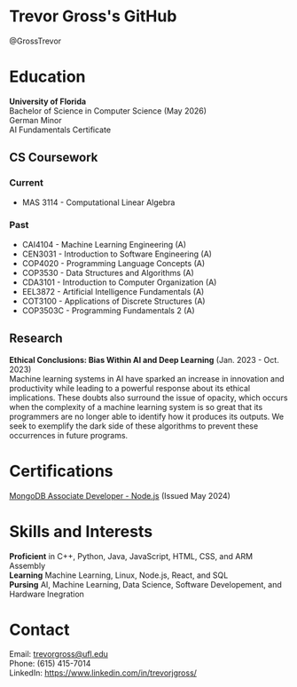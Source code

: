 # Trevor Gross's GitHub
@GrossTrevor  

# Education
<b>University of Florida</b>  
Bachelor of Science in Computer Science (May 2026)  
German Minor  
AI Fundamentals Certificate  

## CS Coursework
### Current
<ul>
  <li>MAS 3114 - Computational Linear Algebra</li>
</ul>

### Past
<ul>
  <li>CAI4104 - Machine Learning Engineering (A)</li>
  <li>CEN3031 - Introduction to Software Engineering (A)</li>
  <li>COP4020 - Programming Language Concepts (A)</li>
  <li>COP3530 - Data Structures and Algorithms (A)</li>
  <li>CDA3101 - Introduction to Computer Organization (A)</li>
  <li>EEL3872 - Artificial Intelligence Fundamentals (A)</li>
  <li>COT3100 - Applications of Discrete Structures (A)</li>
  <li>COP3503C - Programming Fundamentals 2 (A)</li>
</ul>

## Research
<b>Ethical Conclusions: Bias Within AI and Deep Learning</b> (Jan. 2023 - Oct. 2023)  
Machine learning systems in AI have sparked an increase in innovation and productivity while leading to a powerful response about its ethical implications. These doubts also surround the issue of opacity, which occurs when the complexity of a machine learning system is so great that its programmers are no longer able to identify how it produces its outputs. We seek to exemplify the dark side of these algorithms to prevent these occurrences in future programs.

# Certifications
<a href="https://www.credly.com/badges/5c835bea-873b-4af7-99d5-6a178d7c57e2">MongoDB Associate Developer - Node.js</a> (Issued May 2024)  

# Skills and Interests
<b>Proficient</b> in C++, Python, Java, JavaScript, HTML, CSS, and ARM Assembly  
<b>Learning</b> Machine Learning, Linux, Node.js, React, and SQL  
<b>Pursing</b> AI, Machine Learning, Data Science, Software Developement, and Hardware Inegration  

# Contact
Email: trevorgross@ufl.edu  
Phone: (615) 415-7014  
LinkedIn: https://www.linkedin.com/in/trevorjgross/  
